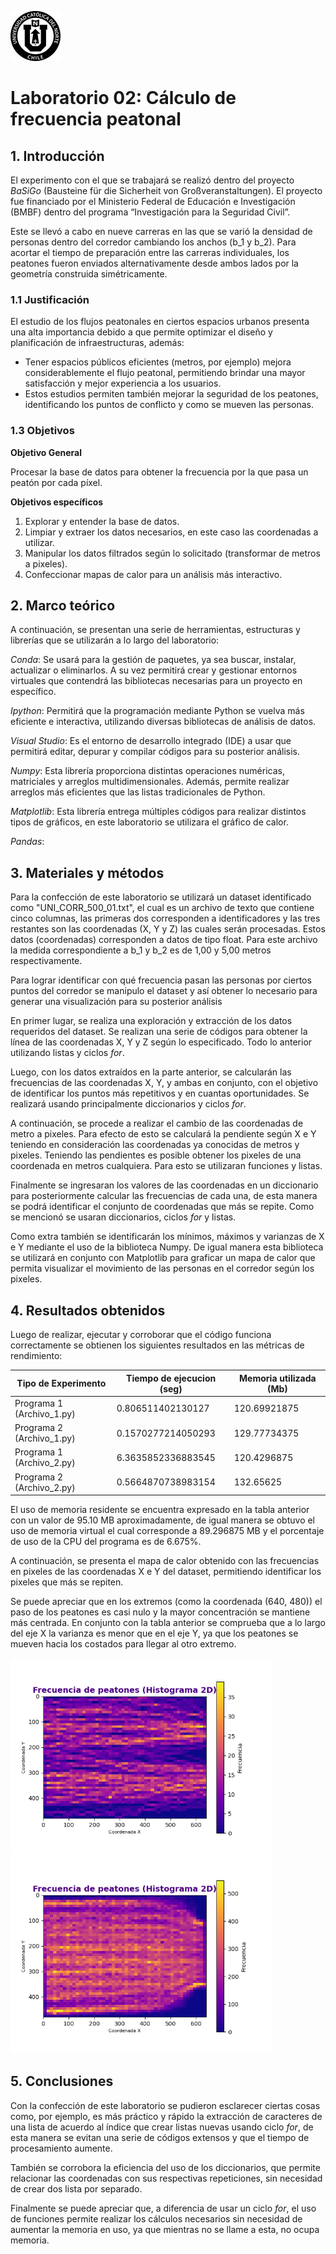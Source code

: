 ![Logo UCN](images/60x60-ucn-negro.png)
# Laboratorio 02: Cálculo de frecuencia peatonal 


## 1. Introducción 

El experimento con el que se trabajará se realizó dentro del proyecto *BaSiGo* (Bausteine ​​für die Sicherheit von Großveranstaltungen). El proyecto fue financiado por el Ministerio Federal de Educación e Investigación (BMBF) dentro del programa “Investigación para la Seguridad Civil”.

Este se llevó a cabo en nueve carreras en las que se varió la densidad de personas dentro del corredor cambiando los anchos (b_1 y b_2). Para acortar el tiempo de preparación entre las carreras individuales, los peatones fueron enviados alternativamente desde ambos lados por la geometría construida simétricamente.

### 1.1 Justificación 

El estudio de los flujos peatonales en ciertos espacios urbanos presenta una alta importancia debido a que permite optimizar el diseño y planificación de infraestructuras, además:
- Tener espacios públicos eficientes (metros, por ejemplo) mejora considerablemente el flujo peatonal, permitiendo brindar una mayor satisfacción y mejor experiencia a los usuarios.
- Estos estudios permiten también mejorar la seguridad de los peatones, identificando los puntos de conflicto y como se mueven las personas.


### 1.3 Objetivos 

**Objetivo General**

Procesar la base de datos para obtener la frecuencia por la que pasa un peatón por cada píxel.

**Objetivos específicos**

1. Explorar y entender la base de datos.
2. Limpiar y extraer los datos necesarios, en este caso las coordenadas a utilizar.
3. Manipular los datos filtrados según lo solicitado (transformar de metros a pixeles).
4. Confeccionar mapas de calor para un análisis más interactivo.

## 2. Marco teórico

A continuación, se presentan una serie de herramientas, estructuras y librerías que se utilizarán a lo largo del laboratorio:

*Conda*: Se usará para la gestión de paquetes, ya sea buscar, instalar, actualizar o eliminarlos. A su vez permitirá crear y gestionar entornos virtuales que contendrá las bibliotecas necesarias para un proyecto en específico.

*Ipython*: Permitirá que la programación mediante Python se vuelva más eficiente e interactiva, utilizando diversas bibliotecas de análisis de datos.

*Visual Studio*: Es el entorno de desarrollo integrado (IDE) a usar que permitirá editar, depurar y compilar códigos para su posterior análisis.

*Numpy*: Esta librería proporciona distintas operaciones numéricas, matriciales y arreglos multidimensionales. Además, permite realizar arreglos más eficientes que las listas tradicionales de Python.

*Matplotlib*: Esta librería entrega múltiples códigos para realizar distintos tipos de gráficos, en este laboratorio se utilizara el gráfico de calor.

*Pandas*: 

## 3. Materiales y métodos

Para la confección de este laboratorio se utilizará un dataset identificado como "UNI_CORR_500_01.txt", el cual es un archivo de texto que contiene cinco columnas, las primeras dos corresponden a identificadores y las tres restantes son las coordenadas (X, Y y Z) las cuales serán procesadas. Estos datos (coordenadas) corresponden a datos de tipo float. Para este archivo la medida correspondiente a b_1 y b_2 es de 1,00 y 5,00 metros respectivamente.

Para lograr identificar con qué frecuencia pasan las personas por ciertos puntos del corredor se manipulo el dataset y así obtener lo necesario para generar una visualización para su posterior análisis

En primer lugar, se realiza una exploración y extracción de los datos requeridos del dataset. Se realizan una serie de códigos para obtener la línea de las coordenadas X, Y y Z según lo especificado. Todo lo anterior utilizando listas y ciclos *for*.

Luego, con los datos extraídos en la parte anterior, se calcularán las frecuencias de las coordenadas X, Y, y ambas en conjunto, con el objetivo de identificar los puntos más repetitivos y en cuantas oportunidades. Se realizará usando principalmente diccionarios y ciclos *for*.

A continuación, se procede a realizar el cambio de las coordenadas de metro a pixeles. Para efecto de esto se calculará la pendiente según X e Y teniendo en consideración las coordenadas ya conocidas de metros y pixeles. Teniendo las pendientes es posible obtener los pixeles de una coordenada en metros cualquiera. Para esto se utilizaran funciones y listas.

Finalmente se ingresaran los valores de las coordenadas en un diccionario para posteriormente calcular las frecuencias de cada una, de esta manera se podrá identificar el conjunto de coordenadas que más se repite. Como se mencionó se usaran diccionarios, ciclos *for* y listas.

Como extra también se identificarán los mínimos, máximos y varianzas de X e Y mediante el uso de la biblioteca Numpy. De igual manera esta biblioteca se utilizará en conjunto con Matplotlib para graficar un mapa de calor que permita visualizar el movimiento de las personas en el corredor según los pixeles.

## 4. Resultados obtenidos

Luego de realizar, ejecutar y corroborar que el código funciona correctamente se obtienen los siguientes resultados en las métricas de rendimiento:

| Tipo de Experimento   | Tiempo de ejecucion (seg) |  Memoria utilizada (Mb) |
|-----------------------|---------------------------|-------------------------|
| Programa 1 (Archivo_1.py) | 0.806511402130127         | 120.69921875        |
| Programa 2 (Archivo_1.py)|  0.1570277214050293  |   129.77734375  |
| Programa 1 (Archivo_2.py)|  6.3635852336883545  |   120.4296875   |
| Programa 2 (Archivo_2.py)|  0.5664870738983154  |   132.65625   |

El uso de memoria residente se encuentra expresado en la tabla anterior con un valor de 95.10 MB aproximadamente, de igual manera se obtuvo el uso de memoria virtual el cual corresponde a 89.296875 MB y el porcentaje de uso de la CPU del programa es de 6.675%.

A continuación, se presenta el mapa de calor obtenido con las frecuencias en pixeles de las coordenadas X e Y del dataset, permitiendo identificar los pixeles que más se repiten. 

Se puede apreciar que en los extremos (como la coordenada (640, 480)) el paso de los peatones es casi nulo y la mayor concentración se mantiene más centrada. En conjunto con la tabla anterior se comprueba que a lo largo del eje X la varianza es menor que en el eje Y, ya que los peatones se mueven hacia los costados para llegar al otro extremo.

<img src="images/Cmap_1.png" width="420">
<img src="images/Cmap_2.png" width="420">

## 5. Conclusiones

Con la confección de este laboratorio se pudieron esclarecer ciertas cosas como, por ejemplo, es más práctico y rápido la extracción de caracteres de una lista de acuerdo al índice que crear listas nuevas usando ciclo *for*, de esta manera se evitan una serie de códigos extensos y que el tiempo de procesamiento aumente.

También se corrobora la eficiencia del uso de los diccionarios, que permite relacionar las coordenadas con sus respectivas repeticiones, sin necesidad de crear dos lista por separado.

Finalmente se puede apreciar que, a diferencia de usar un ciclo *for*, el uso de funciones permite realizar los cálculos necesarios sin necesidad de aumentar la memoria en uso, ya que mientras no se llame a esta, no ocupa memoria.






